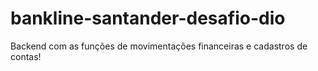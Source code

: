# bankline-santander-desafio-dio
Backend com as funções de movimentações financeiras e cadastros de contas!
